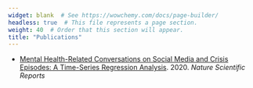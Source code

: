 ```yaml
---
widget: blank  # See https://wowchemy.com/docs/page-builder/
headless: true  # This file represents a page section.
weight: 40  # Order that this section will appear.
title: "Publications"
---
```

* [Mental Health-Related Conversations on Social Media and Crisis Episodes: A Time-Series Regression Analysis](/publication/mentalhealthrelatedconversationsonsocialmediaandcrisisepisodesatimeseriesregressionanalysis/). 2020. *Nature Scientific Reports*